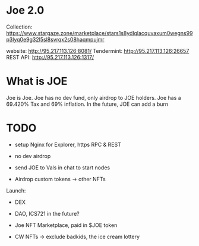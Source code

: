# Joe 2.0

Collection: <https://www.stargaze.zone/marketplace/stars1s8ydlqlacquvaxum0wegns99p3lyq0e9g32l5sl8svrqx2s08haqmpujmr>

website: <http://95.217.113.126:8081/>
Tendermint: <http://95.217.113.126:26657>
REST API: <http://95.217.113.126:1317/>


# What is JOE

Joe is Joe.
Joe has no dev fund, only airdrop to JOE holders.
Joe has a 69.420% Tax and 69% inflation.
In the future, JOE can add a burn

# TODO
- setup Nginx for Explorer, https RPC & REST
- no dev airdrop
- send JOE to Vals in chat to start nodes

- Airdrop custom tokens -> other NFTs

Launch:
- DEX
- DAO, ICS721 in the future?
- Joe NFT Marketplace, paid in $JOE token

- CW NFTs -> exclude badkids, the ice cream lottery